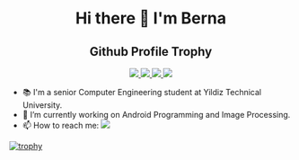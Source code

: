 <h1 align="center">Hi there 👋 I'm Berna</h1>
<h2 align="center">Github Profile Trophy</h2>
</p>
<p align="center">
  <a href="https://github.com/bernatasel/github-profile-trophy/issues">
    <img src="https://img.shields.io/github/issues/ryo-ma/github-profile-trophy"/> 
  </a>
  <a href="https://github.com/bernatasel/github-profile-trophy/network/members">
    <img src="https://img.shields.io/github/forks/ryo-ma/github-profile-trophy"/> 
  </a>  
  <a href="https://github.com/bernatasel/github-profile-trophy/stargazers">
    <img src="https://img.shields.io/github/stars/ryo-ma/github-profile-trophy"/> 
  </a>
    <a href="https://github.com/bernatasel/github-profile-trophy/LICENSE">
    <img src="https://img.shields.io/github/license/ryo-ma/github-profile-trophy"/> 
  </a>
</p>


- 📚 I'm a senior Computer Engineering student at Yildiz Technical University.
- 🔭 I’m currently working on Android Programming and Image Processing.
- 📫 How to reach me:
<a href="https://linkedin.com/in/bernatasel" target="_blank"><img src="https://img.shields.io/badge/LinkedIn-0077B5?style=for-the-badge&logo=linkedin&logoColor=white"/></a>

[![trophy](https://github-profile-trophy.vercel.app/?username=bernatasel)](https://github.com/ryo-ma/github-profile-trophy)

<!--
**BernaTasel/bernatasel** is a ✨ _special_ ✨ repository because its `README.md` (this file) appears on your GitHub profile.

Here are some ideas to get you started:

- 🔭 I’m currently working on ...
- 🌱 I’m currently learning ...
- 👯 I’m looking to collaborate on ...
- 🤔 I’m looking for help with ...
- 💬 Ask me about ...
- 📫 How to reach me: ...
- 😄 Pronouns: ...
- ⚡ Fun fact: ...
-->
